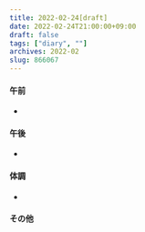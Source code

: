 ```yaml
---
title: 2022-02-24[draft]
date: 2022-02-24T21:00:00+09:00
draft: false
tags: ["diary", ""]
archives: 2022-02
slug: 866067
---
```

#### 午前
- 
#### 午後
- 
#### 体調
- 
#### その他